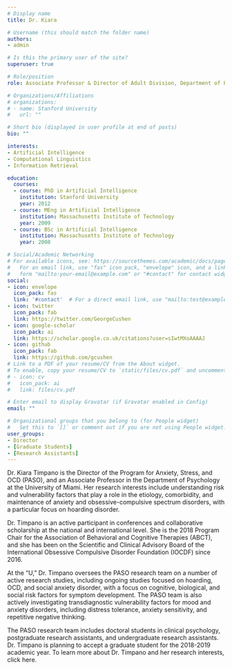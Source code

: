 ```yaml
---
# Display name
title: Dr. Kiara 

# Username (this should match the folder name)
authors:
- admin

# Is this the primary user of the site?
superuser: true

# Role/position
role: Associate Professor & Director of Adult Division, Department of Psychology

# Organizations/Affiliations
# organizations:
# - name: Stanford University
#   url: ""

# Short bio (displayed in user profile at end of posts)
bio: ""

interests:
- Artificial Intelligence
- Computational Linguistics
- Information Retrieval

education:
  courses:
  - course: PhD in Artificial Intelligence
    institution: Stanford University
    year: 2012
  - course: MEng in Artificial Intelligence
    institution: Massachusetts Institute of Technology
    year: 2009
  - course: BSc in Artificial Intelligence
    institution: Massachusetts Institute of Technology
    year: 2008

# Social/Academic Networking
# For available icons, see: https://sourcethemes.com/academic/docs/page-builder/#icons
#   For an email link, use "fas" icon pack, "envelope" icon, and a link in the
#   form "mailto:your-email@example.com" or "#contact" for contact widget.
social:
- icon: envelope
  icon_pack: fas
  link: '#contact'  # For a direct email link, use "mailto:test@example.org".
- icon: twitter
  icon_pack: fab
  link: https://twitter.com/GeorgeCushen
- icon: google-scholar
  icon_pack: ai
  link: https://scholar.google.co.uk/citations?user=sIwtMXoAAAAJ
- icon: github
  icon_pack: fab
  link: https://github.com/gcushen
# Link to a PDF of your resume/CV from the About widget.
# To enable, copy your resume/CV to `static/files/cv.pdf` and uncomment the lines below.
# - icon: cv
#   icon_pack: ai
#   link: files/cv.pdf

# Enter email to display Gravatar (if Gravatar enabled in Config)
email: ""

# Organizational groups that you belong to (for People widget)
#   Set this to `[]` or comment out if you are not using People widget.
user_groups:
- Director
- [Graduate Students]
- [Research Assistants]
---
```


Dr. Kiara Timpano is the Director of the Program for Anxiety, Stress, and OCD (PASO), and an Associate Professor in the Department of Psychology at the University of Miami. Her research interests include understanding risk and vulnerability factors that play a role in the etiology, comorbidity, and maintenance of anxiety and obsessive-compulsive spectrum disorders, with a particular focus on hoarding disorder.

Dr. Timpano is an active participant in conferences and collaborative scholarship at the national and international level. She is the 2018 Program Chair for the Association of Behavioral and Cognitive Therapies (ABCT), and she has been on the Scientific and Clinical Advisory Board of the International Obsessive Compulsive Disorder Foundation (IOCDF) since 2016.

At the “U,” Dr. Timpano oversees the PASO research team on a number of active research studies, including ongoing studies focused on hoarding, OCD, and social anxiety disorder, with a focus on cognitive, biological, and social risk factors for symptom development. The PASO team is also actively investigating transdiagnostic vulnerability factors for mood and anxiety disorders, including distress tolerance, anxiety sensitivity, and repetitive negative thinking.

The PASO research team includes doctoral students in clinical psychology, postgraduate research assistants, and undergraduate research assistants. Dr. Timpano is planning to accept a graduate student for the 2018-2019 academic year. To learn more about Dr. Timpano and her research interests, click here.
